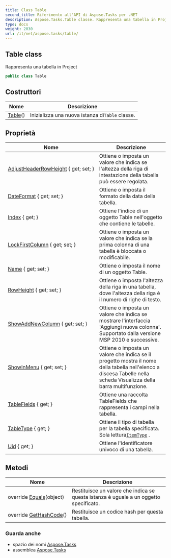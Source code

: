 ```yaml
---
title: Class Table
second_title: Riferimento all'API di Aspose.Tasks per .NET
description: Aspose.Tasks.Table classe. Rappresenta una tabella in Project
type: docs
weight: 2030
url: /it/net/aspose.tasks/table/
---
```

## Table class

Rappresenta una tabella in Project

```csharp
public class Table
```

## Costruttori

| Nome | Descrizione |
| --- | --- |
| [Table](table/)() | Inizializza una nuova istanza di`Table` classe. |

## Proprietà

| Nome | Descrizione |
| --- | --- |
| [AdjustHeaderRowHeight](../../aspose.tasks/table/adjustheaderrowheight/) { get; set; } | Ottiene o imposta un valore che indica se l'altezza della riga di intestazione della tabella può essere regolata. |
| [DateFormat](../../aspose.tasks/table/dateformat/) { get; set; } | Ottiene o imposta il formato della data della tabella. |
| [Index](../../aspose.tasks/table/index/) { get; } | Ottiene l'indice di un oggetto Table nell'oggetto che contiene le tabelle. |
| [LockFirstColumn](../../aspose.tasks/table/lockfirstcolumn/) { get; set; } | Ottiene o imposta un valore che indica se la prima colonna di una tabella è bloccata o modificabile. |
| [Name](../../aspose.tasks/table/name/) { get; set; } | Ottiene o imposta il nome di un oggetto Table. |
| [RowHeight](../../aspose.tasks/table/rowheight/) { get; set; } | Ottiene o imposta l'altezza della riga in una tabella, dove l'altezza della riga è il numero di righe di testo. |
| [ShowAddNewColumn](../../aspose.tasks/table/showaddnewcolumn/) { get; set; } | Ottiene o imposta un valore che indica se mostrare l'interfaccia 'Aggiungi nuova colonna'. Supportato dalla versione MSP 2010 e successive. |
| [ShowInMenu](../../aspose.tasks/table/showinmenu/) { get; set; } | Ottiene o imposta un valore che indica se il progetto mostra il nome della tabella nell'elenco a discesa Tabelle nella scheda Visualizza della barra multifunzione. |
| [TableFields](../../aspose.tasks/table/tablefields/) { get; } | Ottiene una raccolta TableFields che rappresenta i campi nella tabella. |
| [TableType](../../aspose.tasks/table/tabletype/) { get; } | Ottiene il tipo di tabella per la tabella specificata. Sola lettura[`ItemType`](../itemtype/) . |
| [Uid](../../aspose.tasks/table/uid/) { get; } | Ottiene l'identificatore univoco di una tabella. |

## Metodi

| Nome | Descrizione |
| --- | --- |
| override [Equals](../../aspose.tasks/table/equals/)(object) | Restituisce un valore che indica se questa istanza è uguale a un oggetto specificato. |
| override [GetHashCode](../../aspose.tasks/table/gethashcode/)() | Restituisce un codice hash per questa tabella. |

### Guarda anche

* spazio dei nomi [Aspose.Tasks](../../aspose.tasks/)
* assemblea [Aspose.Tasks](../../)


